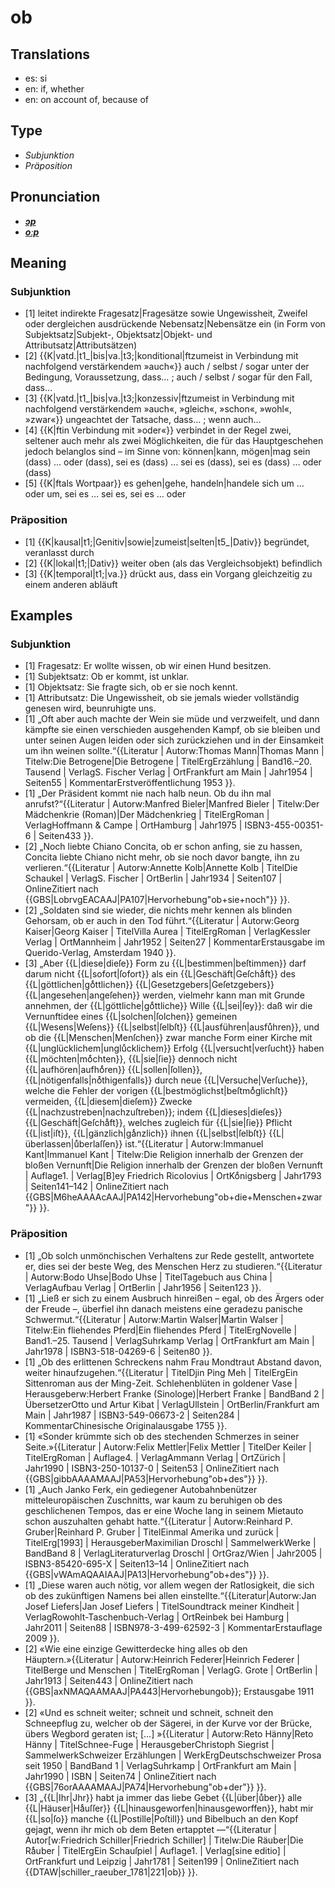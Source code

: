 # ob
## Translations
- es: si
- en: if, whether
- en: on account of, because of
## Type
- _Subjunktion_
- _Präposition_
## Pronunciation
- **_[ɔp](https://commons.wikimedia.org/wiki/File:De-ob.ogg)_**
- **_[oːp](https://commons.wikimedia.org/wiki/File:De-ob.ogg)_**
## Meaning
### Subjunktion
- [1] leitet indirekte Fragesatz|Fragesätze sowie Ungewissheit, Zweifel oder dergleichen ausdrückende Nebensatz|Nebensätze ein (in Form von Subjektsatz|Subjekt-, Objektsatz|Objekt- und Attributsatz|Attributsätzen)
- [2] {{K|vatd.|t1_|bis|va.|t3;|konditional|ftzumeist in Verbindung mit nachfolgend verstärkendem »auch«}} auch / selbst / sogar unter der Bedingung, Voraussetzung, dass… ; auch / selbst / sogar für den Fall, dass…
- [3] {{K|vatd.|t1_|bis|va.|t3;|konzessiv|ftzumeist in Verbindung mit nachfolgend verstärkendem »auch«, »gleich«, »schon«, »wohl«, »zwar«}} ungeachtet der Tatsache, dass… ; wenn auch…
- [4] {{K|ftin Verbindung mit »oder«}} verbindet in der Regel zwei, seltener auch mehr als zwei Möglichkeiten, die für das Hauptgeschehen jedoch belanglos sind – im Sinne von: können|kann, mögen|mag sein (dass) … oder (dass), sei es (dass) … sei es (dass), sei es (dass) … oder (dass)
- [5] {{K|ftals Wortpaar}} es gehen|gehe, handeln|handele sich um … oder um, sei es … sei es, sei es … oder
### Präposition
- [1] {{K|kausal|t1;|Genitiv|sowie|zumeist|selten|t5_|Dativ}} begründet, veranlasst durch
- [2] {{K|lokal|t1;|Dativ}} weiter oben (als das Vergleichsobjekt) befindlich
- [3] {{K|temporal|t1;|va.}} drückt aus, dass ein Vorgang gleichzeitig zu einem anderen abläuft 
## Examples
### Subjunktion
- [1] Fragesatz: Er wollte wissen, ob wir einen Hund besitzen.
- [1] Subjektsatz: Ob er kommt, ist unklar.
- [1] Objektsatz: Sie fragte sich, ob er sie noch kennt.
- [1] Attributsatz: Die Ungewissheit, ob sie jemals wieder vollständig genesen wird, beunruhigte uns.
- [1] „Oft aber auch machte der Wein sie müde und verzweifelt, und dann kämpfte sie einen verschieden ausgehenden Kampf, ob sie bleiben und unter seinen Augen leiden oder sich zurückziehen und in der Einsamkeit um ihn weinen sollte.“<ref>{{Literatur | Autorw:Thomas Mann|Thomas Mann | Titelw:Die Betrogene|Die Betrogene | TitelErgErzählung | Band16.–20. Tausend | VerlagS. Fischer Verlag | OrtFrankfurt am Main | Jahr1954 | Seiten55 | KommentarErstveröffentlichung 1953 }}.</ref>
- [1] „Der Präsident kommt nie nach halb neun. Ob du ihn mal anrufst?“<ref>{{Literatur | Autorw:Manfred Bieler|Manfred Bieler | Titelw:Der Mädchenkrie (Roman)|Der Mädchenkrieg | TitelErgRoman | VerlagHoffmann & Campe | OrtHamburg | Jahr1975 | ISBN3-455-00351-6 | Seiten433 }}.</ref>
- [2] „Noch liebte Chiano Concita, ob er schon anfing, sie zu hassen, Concita liebte Chiano nicht mehr, ob sie noch davor bangte, ihn zu verlieren.“<ref>{{Literatur | Autorw:Annette Kolb|Annette Kolb | TitelDie Schaukel | VerlagS. Fischer | OrtBerlin | Jahr1934 | Seiten107 | OnlineZitiert nach {{GBS|LobrvgEACAAJ|PA107|Hervorhebung"ob+sie+noch"}} }}.</ref>
- [2] „Soldaten sind sie wieder, die nichts mehr kennen als blinden Gehorsam, ob er auch in den Tod führt.“<ref>{{Literatur | Autorw:Georg Kaiser|Georg Kaiser | TitelVilla Aurea | TitelErgRoman | VerlagKessler Verlag | OrtMannheim | Jahr1952 | Seiten27 | KommentarErstausgabe im Querido-Verlag, Amsterdam 1940 }}.</ref>
- [3] „Aber {{L|diese|dieſe}} Form zu {{L|bestimmen|beſtimmen}} darf darum nicht {{L|sofort|ſofort}} als ein {{L|Geschäft|Geſchaͤft}} des {{L|göttlichen|goͤttlichen}} {{L|Gesetzgebers|Geſetzgebers}} {{L|angesehen|angeſehen}} werden, vielmehr kann man mit Grunde annehmen, der {{L|göttliche|goͤttliche}} Wille {{L|sei|ſey}}: daß wir die Vernunftidee eines {{L|solchen|ſolchen}} gemeinen {{L|Wesens|Weſens}} {{L|selbst|ſelbſt}} {{L|ausführen|ausfuͤhren}}, und ob die {{L|Menschen|Menſchen}} zwar manche Form einer Kirche mit {{L|unglücklichem|ungluͤcklichem}} Erfolg {{L|versucht|verſucht}} haben {{L|möchten|moͤchten}}, {{L|sie|ſie}} dennoch nicht {{L|aufhören|aufhoͤren}} {{L|sollen|ſollen}}, {{L|nötigenfalls|noͤthigenfalls}} durch neue {{L|Versuche|Verſuche}}, welche die Fehler der vorigen {{L|bestmöglichst|beſtmoͤglichſt}} vermeiden, {{L|diesem|dieſem}} Zwecke {{L|nachzustreben|nachzuſtreben}}; indem {{L|dieses|dieſes}} {{L|Geschäft|Geſchaͤft}}, welches zugleich für {{L|sie|ſie}} Pflicht {{L|ist|iſt}}, {{L|gänzlich|gaͤnzlich}} ihnen {{L|selbst|ſelbſt}} {{L|überlassen|uͤberlaſſen}} ist.“<ref>{{Literatur | Autorw:Immanuel Kant|Immanuel Kant | Titelw:Die Religion innerhalb der Grenzen der bloßen Vernunft|Die Religion innerhalb der Grenzen der bloßen Vernunft | Auflage1. | Verlag[B]ey Friedrich Ricolovius | OrtKoͤnigsberg | Jahr1793 | Seiten141–142 | OnlineZitiert nach {{GBS|M6heAAAAcAAJ|PA142|Hervorhebung"ob+die+Menschen+zwar"}} }}.</ref>
### Präposition
- [1] „Ob solch unmönchischen Verhaltens zur Rede gestellt, antwortete er, dies sei der beste Weg, des Menschen Herz zu studieren.“<ref>{{Literatur | Autorw:Bodo Uhse|Bodo Uhse | TitelTagebuch aus China | VerlagAufbau Verlag | OrtBerlin | Jahr1956 | Seiten123 }}.</ref>
- [1] „Ließ er sich zu einem Ausbruch hinreißen – egal, ob des Ärgers oder der Freude –, überfiel ihn danach meistens eine geradezu panische Schwermut.“<ref>{{Literatur | Autorw:Martin Walser|Martin Walser | Titelw:Ein fliehendes Pferd|Ein fliehendes Pferd | TitelErgNovelle | Band1.–25. Tausend | VerlagSuhrkamp Verlag | OrtFrankfurt am Main | Jahr1978 | ISBN3-518-04269-6 | Seiten80 }}.</ref>
- [1] „Ob des erlittenen Schreckens nahm Frau Mondtraut Abstand davon, weiter hinaufzugehen.“<ref>{{Literatur | TitelDjin Ping Meh | TitelErgEin Sittenroman aus der Ming-Zeit. Schlehenblüten in goldener Vase | Herausgeberw:Herbert Franke (Sinologe)|Herbert Franke | BandBand 2 | ÜbersetzerOtto und Artur Kibat | VerlagUllstein | OrtBerlin/Frankfurt am Main | Jahr1987 | ISBN3-549-06673-2 | Seiten284 | KommentarChinesische Originalausgabe 1755 }}.</ref>
- [1] «Sonder krümmte sich ob des stechenden Schmerzes in seiner Seite.»<ref>{{Literatur | Autorw:Felix Mettler|Felix Mettler | TitelDer Keiler | TitelErgRoman | Auflage4. | VerlagAmmann Verlag | OrtZürich | Jahr1990 | ISBN3-250-10137-0 | Seiten53 | OnlineZitiert nach {{GBS|gibbAAAAMAAJ|PA53|Hervorhebung"ob+des"}} }}.</ref>
- [1] „Auch Janko Ferk, ein gediegener Autobahnbenützer mitteleuropäischen Zuschnitts, war kaum zu beruhigen ob des geschlichenen Tempos, das er eine Woche lang in seinem Mietauto schon auszuhalten gehabt hatte.“<ref>{{Literatur | Autorw:Reinhard P. Gruber|Reinhard P. Gruber | TitelEinmal Amerika und zurück | TitelErg[1993] | HerausgeberMaximilian Droschl | SammelwerkWerke | BandBand 8 | VerlagLiteraturverlag Droschl | OrtGraz/Wien | Jahr2005 | ISBN3-85420-695-X | Seiten13–14 | OnlineZitiert nach {{GBS|vWAmAQAAIAAJ|PA13|Hervorhebung"ob+des"}} }}.</ref>
- [1] „Diese waren auch nötig, vor allem wegen der Ratlosigkeit, die sich ob des zukünftigen Namens bei allen einstellte.“<ref>{{Literatur|Autorw:Jan Josef Liefers|Jan Josef Liefers | TitelSoundtrack meiner Kindheit | VerlagRowohlt-Taschenbuch-Verlag | OrtReinbek bei Hamburg | Jahr2011 | Seiten88 | ISBN978-3-499-62592-3 | KommentarErstauflage 2009 }}.</ref>
- [2] «Wie eine einzige Gewitterdecke hing alles ob den Häuptern.»<ref>{{Literatur | Autorw:Heinrich Federer|Heinrich Federer | TitelBerge und Menschen | TitelErgRoman | VerlagG. Grote | OrtBerlin | Jahr1913 | Seiten443 | OnlineZitiert nach {{GBS|axNMAQAAMAAJ|PA443|Hervorhebungob}}; Erstausgabe 1911 }}.</ref>
- [2] «Und es schneit weiter; schneit und schneit, schneit den Schneepflug zu, welcher ob der Sägerei, in der Kurve vor der Brücke, übers Wegbord geraten ist; […] »<ref>{{Literatur | Autorw:Reto Hänny|Reto Hänny | TitelSchnee-Fuge | HerausgeberChristoph Siegrist | SammelwerkSchweizer Erzählungen | WerkErgDeutschschweizer Prosa seit 1950 | BandBand 1 | VerlagSuhrkamp | OrtFrankfurt am Main | Jahr1990 | ISBN | Seiten74 | OnlineZitiert nach {{GBS|76orAAAAMAAJ|PA74|Hervorhebung"ob+der"}} }}.</ref>
- [3] „{{L|Ihr|Jhr}} habt ja immer das liebe Gebet {{L|über|uͤber}} alle {{L|Häuser|Haͤuſſer}} {{L|hinausgeworfen|hinausgeworffen}}, habt mir {{L|so|ſo}} manche {{L|Postille|Poſtill}} und Bibelbuch an den Kopf gejagt, wenn ihr mich ob dem Beten ertapptet —“<ref>{{Literatur | Autor<nowiki>[</nowiki>w:Friedrich Schiller|Friedrich Schiller<nowiki>]</nowiki> | Titelw:Die Räuber|Die Raͤuber | TitelErgEin Schauſpiel | Auflage1. | Verlag[sine editio] | OrtFrankfurt und Leipzig | Jahr1781 | Seiten199 | OnlineZitiert nach {{DTAW|schiller_raeuber_1781|221|ob}} }}.</ref>

